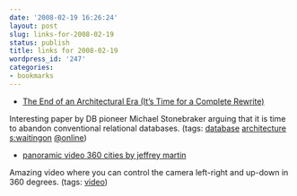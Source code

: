 ```yaml
---
date: '2008-02-19 16:26:24'
layout: post
slug: links-for-2008-02-19
status: publish
title: links for 2008-02-19
wordpress_id: '247'
categories:
- bookmarks
---
```




  * [The End of an Architectural Era (It’s Time for a Complete Rewrite)](http://www.vldb.org/conf/2007/papers/industrial/p1150-stonebraker.pdf)




Interesting paper by DB pioneer Michael Stonebraker arguing that it is time to abandon conventional relational databases. (tags: [database](http://del.icio.us/eob/database) [architecture](http://del.icio.us/eob/architecture) [s:waitingon](http://del.icio.us/eob/s:waitingon) [@online](http://del.icio.us/eob/@online))





  * [panoramic video 360 cities by jeffrey martin](http://vrlog.net/temp/z/panomovie3/panomovie2flv.html)




Amazing video where you can control the camera left-right and up-down in 360 degrees. (tags: [video](http://del.icio.us/eob/video))






